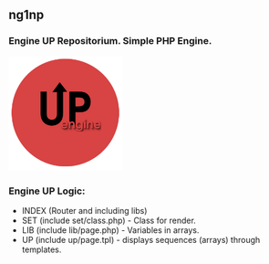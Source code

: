 ## ng1np
### Engine UP Repositorium. Simple PHP Engine.

<p>
<img src="https://github.com/antistereotip/ng1np/blob/main/ng1np.png" width="200" />  
</p>

### Engine UP Logic:

- INDEX (Router and including libs)
- SET (include set/class.php) - Class for render.
- LIB (include lib/page.php) - Variables in arrays.
- UP (include up/page.tpl) - displays sequences (arrays) through templates.

